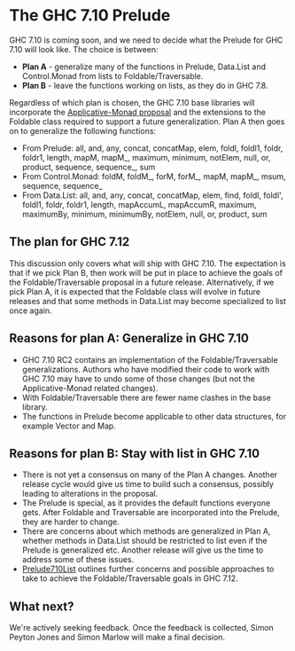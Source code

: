 # The GHC 7.10 Prelude


GHC 7.10 is coming soon, and we need to decide what the Prelude for GHC 7.10 will look like. The choice is between:

- **Plan A** - generalize many of the functions in Prelude, Data.List and Control.Monad from lists to Foldable/Traversable.
- **Plan B** - leave the functions working on lists, as they do in GHC 7.8.


Regardless of which plan is chosen, the GHC 7.10 base libraries will incorporate the [ Applicative-Monad proposal](https://wiki.haskell.org/Functor-Applicative-Monad_Proposal) and the extensions to the Foldable class required to support a future generalization. Plan A then goes on to generalize the following functions:

- From Prelude: all, and, any, concat, concatMap, elem, foldl, foldl1, foldr, foldr1, length, mapM, mapM_, maximum, minimum, notElem, null, or, product, sequence, sequence_, sum
- From Control.Monad: foldM, foldM_, forM, forM_, mapM, mapM_, msum, sequence, sequence_
- From Data.List: all, and, any, concat, concatMap, elem, find, foldl, foldl', foldl1, foldr, foldr1, length, mapAccumL, mapAccumR, maximum, maximumBy, minimum, minimumBy, notElem, null, or, product, sum

## The plan for GHC 7.12


This discussion only covers what will ship with GHC 7.10. The expectation is that if we pick Plan B, then work will be put in place to achieve the goals of the Foldable/Traversable proposal in a future release. Alternatively, if we pick Plan A, it is expected that the Foldable class will evolve in future releases and that some methods in Data.List may become specialized to list once again.

## Reasons for plan A: Generalize in GHC 7.10

- GHC 7.10 RC2 contains an implementation of the Foldable/Traversable generalizations. Authors who have modified their code to work with GHC 7.10 may have to undo some of those changes (but not the Applicative-Monad related changes).
- With Foldable/Traversable there are fewer name clashes in the base library.
- The functions in Prelude become applicable to other data structures, for example Vector and Map.

## Reasons for plan B: Stay with list in GHC 7.10

- There is not yet a consensus on many of the Plan A changes. Another release cycle would give us time to build such a consensus, possibly leading to alterations in the proposal.
- The Prelude is special, as it provides the default functions everyone gets. After Foldable and Traversable are incorporated into the Prelude, they are harder to change.
- There are concerns about which methods are generalized in Plan A, whether methods in Data.List should be restricted to list even if the Prelude is generalized etc. Another release will give us the time to address some of these issues.
- [Prelude710List](prelude710-list) outlines further concerns and possible approaches to take to achieve the Foldable/Traversable goals in GHC 7.12.

## What next?


We're actively seeking feedback. Once the feedback is collected, Simon Peyton Jones and Simon Marlow will make a final decision.
